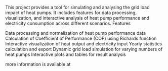 This project provides a tool for simulating and analysing the grid load impact of heat pumps. It includes features for data processing, visualization, and interactive analysis of heat pump performance and electricity consumption across different scenarios.
Features

Data processing and normalization of heat pump performance data
Calculation of Coefficient of Performance (COP) using Richards function
Interactive visualization of heat output and electricity input
Yearly statistics calculation and export
Dynamic grid load simulation for varying numbers of heat pumps
Interactive plots and tables for result analysis

more information is available at 
